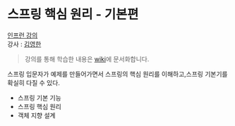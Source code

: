 # 스프링 핵심 원리 - 기본편
[인프런 강의](https://www.inflearn.com/course/스프링-핵심-원리-기본편#)<br>
강사 : [김영한](https://www.inflearn.com/users/@yh)

> 강의를 통해 학습한 내용은 [wiki](https://github.com/Sangyong-Jeon/Inflearn_Spring-Basic/wiki)에 문서화합니다.

스프링 입문자가 예제를 만들어가면서 스프링의 핵심 원리를 이해하고,스프링 기본기를 확실히 다질 수 있다.
- 스프링 기본 기능
- 스프링 핵심 원리
- 객체 지향 설계
